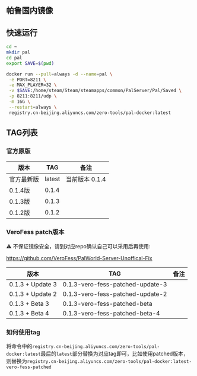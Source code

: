 帕鲁国内镜像
----

## 快速运行
```bash
cd ~
mkdir pal
cd pal
export SAVE=$(pwd)

docker run --pull=always -d --name=pal \
 -e PORT=8211 \
 -e MAX_PLAYER=32 \
 -v $SAVE:/home/steam/Steam/steamapps/common/PalServer/Pal/Saved \
 -p 8211:8211/udp \
 -m 16G \
 --restart=always \
 registry.cn-beijing.aliyuncs.com/zero-tools/pal-docker:latest
```
## TAG列表

### 官方原版
| 版本 | TAG | 备注 | 
| - | - | - |
| 官方最新版 | latest | 当前版本 0.1.4 |
| 0.1.4版 | 0.1.4 | |
| 0.1.3版 | 0.1.3 | |
| 0.1.2版 | 0.1.2 | |

### VeroFess patch版本
⚠️ 不保证镜像安全，请到对应repo确认自己可以采用后再使用:

https://github.com/VeroFess/PalWorld-Server-Unoffical-Fix

| 版本 | TAG | 备注 | 
| - | - | - |
| 0.1.3 + Update 3 | 0.1.3-vero-fess-patched-update-3 | | 
| 0.1.3 + Update 2 | 0.1.3-vero-fess-patched-update-2 | |
| 0.1.3 + Beta 3 | 0.1.3-vero-fess-patched-beta |  |
| 0.1.3 + Beta 4 | 0.1.3-vero-fess-patched-beta-4 | |

### 如何使用tag
将命令中的`registry.cn-beijing.aliyuncs.com/zero-tools/pal-docker:latest`最后的`latest`部分替换为对应tag即可，比如使用patched版本，则替换为`registry.cn-beijing.aliyuncs.com/zero-tools/pal-docker:latest-vero-fess-patched`
